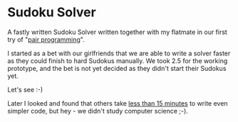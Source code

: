 # Sudoku Solver

A fastly written Sudoku Solver written together with my flatmate in our first try of 
"[pair programming](https://en.wikipedia.org/wiki/Pair_programming)".

I started as a bet with our girlfriends that we are able to write a solver faster as 
they could finish to hard Sudokus manually.
We took 2.5 for the working prototype, and the bet is not yet decided as they didn't
start their Sudokus yet. 

Let's see :-)

Later I looked and found that others take 
[less than 15 minutes](https://www.youtube.com/watch?v=G_UYXzGuqvM) 
to write even simpler code, but hey - we didn't study computer science ;-).